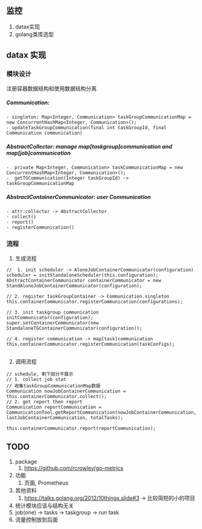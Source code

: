 ## 监控
1. datax实现
2. golang类库选型


## datax 实现
### 模块设计
注册容器数据结构和使用数据结构分离
##### Communication:
    - singleton: Map<Integer, Communication> taskGroupCommunicationMap = new ConcurrentHashMap<Integer, Communication>();   
    - updateTaskGroupCommunication(final int taskGroupId, final Communication communication)  
##### AbstractCollector: manage **map[taskgroup]communication** and **map[job]communication**  
    -  private Map<Integer, Communication> taskCommunicationMap = new ConcurrentHashMap<Integer, Communication>();  
    -  getTGCommunication(Integer taskGroupId) -> taskGroupCommunicationMap  

##### AbstractContainerCommunicator: user Communication
    - attr:collector -> AbstractCollector  
    - collect()  
    - report()  
    - registerCommunication()  


### 流程
1. 生成流程
```
//  1. init scheduler -> AloneJobContainerCommunicator(configuration)
scheduler = initStandaloneScheduler(this.configuration);
AbstractContainerCommunicator containerCommunicator = new StandAloneJobContainerCommunicator(configuration);

// 2. register taskGroupContainer -> Communication.singleton
this.containerCommunicator.registerCommunication(configurations);

// 3. init taskgroup communication 
initCommunicator(configuration);
super.setContainerCommunicator(new StandaloneTGContainerCommunicator(configuration));

// 4. register communication -> map[task]communication 
this.containerCommunicator.registerCommunication(taskConfigs);


```
2. 调用流程
```
// schedule, 剩下部分不展示
// 1. collect job stat
// 收集taskGroupCommunicationMap数据
Communication nowJobContainerCommunication = this.containerCommunicator.collect();
// 2. get report then report 
Communication reportCommunication = CommunicationTool.getReportCommunication(nowJobContainerCommunication, lastJobContainerCommunication, totalTasks);

this.containerCommunicator.report(reportCommunication);
```

## TODO
1. package 
   1. https://github.com/rcrowley/go-metrics
2. 功能
   1. 页面, Prometheus 
3. 其他资料
   1. https://talks.golang.org/2012/10things.slide#3 -> 比较简短的小的项目
4. 统计模块应该与结构无关
5. job(one) -> tasks -> taskgroup -> run task
6. 流量控制放到后面 
